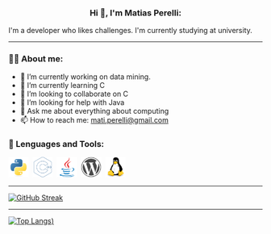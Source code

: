 <div align="center">
     <h3> Hi 👋, I'm Matias Perelli:</h3>
  </div>

I'm a developer who likes challenges. I'm currently studying at university.

---
### 👨‍💻 About me:

- 🔭 I’m currently working on data mining.
- 🌱 I’m currently learning C
- 👯 I’m looking to collaborate on C
- 🤔 I’m looking for help with Java
- 💬 Ask me about everything about computing 
- 📫 How to reach me: mati.perelli@gmail.com

<div align="left">
     <h3> 👾 Lenguages and Tools:</h3>
     <div>
         <img src="https://github.com/devicons/devicon/blob/master/icons/python/python-original.svg" title="Python" width="40" height="40"/>&nbsp;
         <img src="https://github.com/devicons/devicon/blob/master/icons/cplusplus/cplusplus-line.svg" title="C++" width="40" height="40"/>&nbsp;
         <img src="https://github.com/devicons/devicon/blob/master/icons/java/java-original.svg" title="Java" width="40" height="40"/>&nbsp;
         <img src="https://github.com/devicons/devicon/blob/master/icons/wordpress/wordpress-plain.svg" title="WordPress" width="40" height="40"/>&nbsp;
         <img src="https://github.com/devicons/devicon/blob/master/icons/linux/linux-original.svg" title="Linux" width="40" height="40"/>&nbsp;
 </div>

---
            
[![GitHub Streak](http://github-readme-streak-stats.herokuapp.com?user=MatiasPerelli&theme=dark&date_format=M%20j%5B%2C%20Y%5D)](https://git.io/streak-stats)

---
[![Top Langs](https://github-readme-stats.vercel.app/api/top-langs/?username=MatiasPerelli&layout=compact&theme=dark&show_icons=true))](https://github.com/anuraghazra/github-readme-stats)
